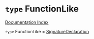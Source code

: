 # `type` FunctionLike

[Documentation Index](../README.md)

`type` FunctionLike = [SignatureDeclaration](../private.type.SignatureDeclaration/README.md)